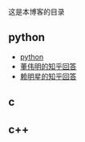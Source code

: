 ﻿这是本博客的目录

## python

- [python](https://gaoxinge.github.io/blog/python_python/)
- [董伟明的知乎回答](https://gaoxinge.github.io/blog/python_%E8%91%A3%E4%BC%9F%E6%98%8E%E7%9A%84%E7%9F%A5%E4%B9%8E%E5%9B%9E%E7%AD%94/)
- [赖明星的知乎回答](https://gaoxinge.github.io/blog/python_%E8%B5%96%E6%98%8E%E6%98%9F%E7%9A%84%E7%9F%A5%E4%B9%8E%E5%9B%9E%E7%AD%94/)

## c

## c++